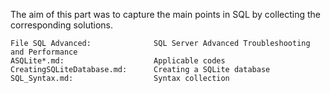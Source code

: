 The aim of this part was to capture the main points in SQL by collecting the corresponding solutions.

    File SQL Advanced:              SQL Server Advanced Troubleshooting and Performance
    ASQLite*.md:                    Applicable codes
    CreatingSQLiteDatabase.md:      Creating a SQLite database
    SQL_Syntax.md:                  Syntax collection

